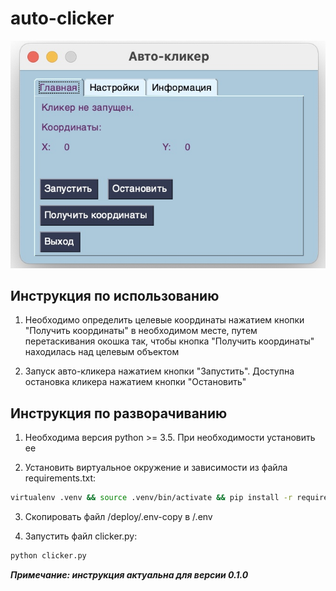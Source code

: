 # auto-clicker

![Простой авто-кликер на питоне c интерфейсом](https://raw.githubusercontent.com/yellco/auto-clicker/master/screenshot.jpeg)

## Инструкция по использованию

1) Необходимо определить целевые координаты нажатием кнопки "Получить координаты" в необходимом месте, путем перетаскивания окошка так, чтобы кнопка "Получить координаты" находилась над целевым объектом

2) Запуск авто-кликера нажатием кнопки "Запустить". Доступна остановка кликера нажатием кнопки "Остановить"

## Инструкция по разворачиванию

1) Необходима версия python >= 3.5. При необходимости установить ее

2) Установить виртуальное окружение и зависимости из файла requirements.txt:
```sh
virtualenv .venv && source .venv/bin/activate && pip install -r requirements.txt
```

3) Скопировать файл /deploy/.env-copy в /.env

4) Запустить файл clicker.py:
```sh
python clicker.py
```

***Примечание: инструкция актуальна для версии 0.1.0***
